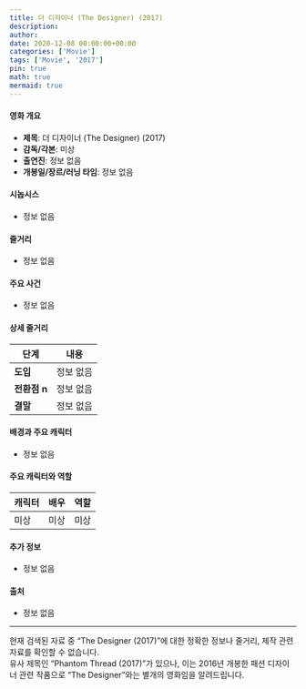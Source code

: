 ```yaml
---
title: 더 디자이너 (The Designer) (2017)
description: 
author: 
date: 2020-12-08 00:00:00+00:00
categories: ['Movie']
tags: ['Movie', '2017']
pin: true
math: true
mermaid: true
---
```

#### 영화 개요

- **제목**: 더 디자이너 (The Designer) (2017)  
- **감독/각본**: 미상  
- **출연진**: 정보 없음  
- **개봉일/장르/러닝 타임**: 정보 없음  

#### 시놉시스

- 정보 없음  

#### 줄거리

- 정보 없음  

#### 주요 사건

- 정보 없음  

#### 상세 줄거리

| **단계** | **내용** |
|----------|----------|
| **도입** | 정보 없음 |
| **전환점 n** | 정보 없음 |
| **결말** | 정보 없음 |

#### 배경과 주요 캐릭터

- 정보 없음  

#### 주요 캐릭터와 역할

| **캐릭터** | **배우** | **역할** |
|------------|----------|----------|
| 미상 | 미상 | 미상 |

#### 추가 정보

- 정보 없음  

#### 출처

- 정보 없음  

---

현재 검색된 자료 중 “The Designer (2017)”에 대한 정확한 정보나 줄거리, 제작 관련 자료를 확인할 수 없습니다.  
유사 제목인 “Phantom Thread (2017)”가 있으나, 이는 2016년 개봉한 패션 디자이너 관련 작품으로 “The Designer”와는 별개의 영화임을 알려드립니다.
